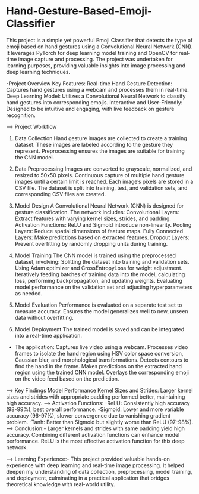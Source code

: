 # Hand-Gesture-Based-Emoji-Classifier
This project is a simple yet powerful Emoji Classifier that detects the type of emoji based on hand gestures using a Convolutional Neural Network (CNN). It leverages PyTorch for deep learning model training and OpenCV for real-time image capture and processing. 
The project was undertaken for learning purposes, providing valuable insights into image processing and deep learning techniques.

-Project Overview
Key Features:
Real-time Hand Gesture Detection: Captures hand gestures using a webcam and processes them in real-time.
Deep Learning Model: Utilizes a Convolutional Neural Network to classify hand gestures into corresponding emojis.
Interactive and User-Friendly: Designed to be intuitive and engaging, with live feedback on gesture recognition.

--> Project Workflow

1. Data Collection
Hand gesture images are collected to create a training dataset.
These images are labeled according to the gesture they represent.
Preprocessing ensures the images are suitable for training the CNN model.

2. Data Preprocessing
Images are converted to grayscale, normalized, and resized to 50x50 pixels.
Continuous capture of multiple hand gesture images until a certain limit is reached.
Each image’s pixels are stored in a CSV file.
The dataset is split into training, test, and validation sets, and corresponding CSV files are created.

3. Model Design
A Convolutional Neural Network (CNN) is designed for gesture classification.
The network includes:
Convolutional Layers: Extract features with varying kernel sizes, strides, and padding.
Activation Functions: ReLU and Sigmoid introduce non-linearity.
Pooling Layers: Reduce spatial dimensions of feature maps.
Fully Connected Layers: Make predictions based on extracted features.
Dropout Layers: Prevent overfitting by randomly dropping units during training.

4. Model Training
The CNN model is trained using the preprocessed dataset, involving:
Splitting the dataset into training and validation sets.
Using Adam optimizer and CrossEntropyLoss for weight adjustment.
Iteratively feeding batches of training data into the model, calculating loss, performing backpropagation, and updating weights.
Evaluating model performance on the validation set and adjusting hyperparameters as needed.

5. Model Evaluation
Performance is evaluated on a separate test set to measure accuracy.
Ensures the model generalizes well to new, unseen data without overfitting.

6. Model Deployment
The trained model is saved and can be integrated into a real-time application.
- The application:
Captures live video using a webcam.
Processes video frames to isolate the hand region using HSV color space conversion, Gaussian blur, and morphological transformations.
Detects contours to find the hand in the frame.
Makes predictions on the extracted hand region using the trained CNN model.
Overlays the corresponding emoji on the video feed based on the prediction.

--> Key Findings
Model Performance
Kernel Sizes and Strides: Larger kernel sizes and strides with appropriate padding performed better, maintaining high accuracy.
--> Activation Functions:
-ReLU: Consistently high accuracy (98-99%), best overall performance.
-Sigmoid: Lower and more variable accuracy (96-97%), slower convergence due to vanishing gradient problem.
-Tanh: Better than Sigmoid but slightly worse than ReLU (97-98%).
--> Conclusion:-
Larger kernels and strides with same padding yield high accuracy.
Combining different activation functions can enhance model performance.
ReLU is the most effective activation function for this deep network.

--> Learning Experience:-
This project provided valuable hands-on experience with deep learning and real-time image processing. It helped deepen my understanding of data collection, preprocessing, model training, and deployment, culminating in a practical application that bridges theoretical knowledge with real-world utility.
